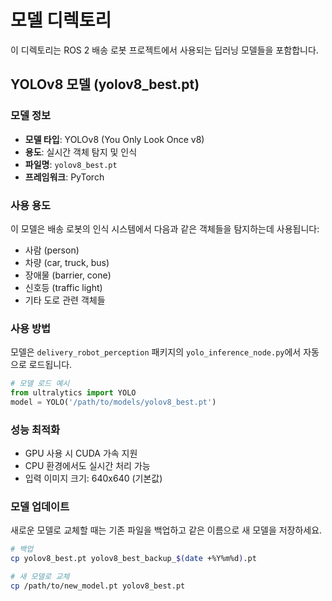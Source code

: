 # 모델 디렉토리

이 디렉토리는 ROS 2 배송 로봇 프로젝트에서 사용되는 딥러닝 모델들을 포함합니다.

## YOLOv8 모델 (yolov8_best.pt)

### 모델 정보
- **모델 타입**: YOLOv8 (You Only Look Once v8)
- **용도**: 실시간 객체 탐지 및 인식
- **파일명**: `yolov8_best.pt`
- **프레임워크**: PyTorch

### 사용 용도
이 모델은 배송 로봇의 인식 시스템에서 다음과 같은 객체들을 탐지하는데 사용됩니다:
- 사람 (person)
- 차량 (car, truck, bus)
- 장애물 (barrier, cone)
- 신호등 (traffic light)
- 기타 도로 관련 객체들

### 사용 방법
모델은 `delivery_robot_perception` 패키지의 `yolo_inference_node.py`에서 자동으로 로드됩니다.

```python
# 모델 로드 예시
from ultralytics import YOLO
model = YOLO('/path/to/models/yolov8_best.pt')
```

### 성능 최적화
- GPU 사용 시 CUDA 가속 지원
- CPU 환경에서도 실시간 처리 가능
- 입력 이미지 크기: 640x640 (기본값)

### 모델 업데이트
새로운 모델로 교체할 때는 기존 파일을 백업하고 같은 이름으로 새 모델을 저장하세요.

```bash
# 백업
cp yolov8_best.pt yolov8_best_backup_$(date +%Y%m%d).pt

# 새 모델로 교체
cp /path/to/new_model.pt yolov8_best.pt
```